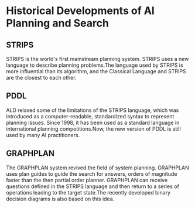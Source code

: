  # Historical Developments of AI Planning and Search

## STRIPS

STRIPS is the world's first mainstream planning system. STRIPS uses a new language to describe planning problems.The language used by STRIPS is more influential than its algorithm, and the Classical Language and STRIPS are the closest to each other.

## PDDL

ALD relaxed some of the limitations of the STRIPS language, which was introduced as a computer-readable, standardized syntax to represent planning issues. Since 1998, it has been used as a standard language in international planning competitions.Now, the new version of PDDL is still used by many AI practitioners.

## GRAPHPLAN

The GRAPHPLAN system revived the field of system planning. GRAPHPLAN uses plan guides to guide the search for answers, orders of magnitude faster than the then partial order planner. GRAPHPLAN can receive questions defined in the STRIPS language and then return to a series of operations leading to the target state.The recently developed binary decision diagrams is also based on this idea.
